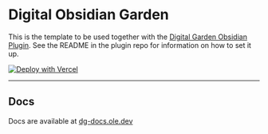 # Digital Obsidian Garden

This is the template to be used together with the [Digital Garden Obsidian Plugin](https://github.com/oleeskild/Obsidian-Digital-Garden).
See the README in the plugin repo for information on how to set it up.

[![Deploy with Vercel](https://vercel.com/button)](https://vercel.com/new/clone?repository-url=https://github.com/jocile/digitalgarden)

---

## Docs

Docs are available at [dg-docs.ole.dev](https://dg-docs.ole.dev/)
